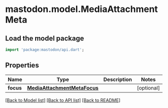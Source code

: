 # mastodon.model.MediaAttachmentMeta

## Load the model package
```dart
import 'package:mastodon/api.dart';
```

## Properties
Name | Type | Description | Notes
------------ | ------------- | ------------- | -------------
**focus** | [**MediaAttachmentMetaFocus**](MediaAttachmentMetaFocus.md) |  | [optional] 

[[Back to Model list]](../README.md#documentation-for-models) [[Back to API list]](../README.md#documentation-for-api-endpoints) [[Back to README]](../README.md)


